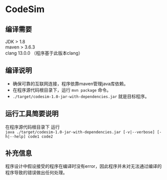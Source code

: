 # CodeSim

## 编译需要
JDK > 1.8  
maven > 3.6.3  
clang 13.0.0 （程序基于此版本clang）  

## 编译说明  

- 确保可靠的互联网连接，程序依靠maven管理java库依赖。  
- 在程序源代码根目录下，运行 `mvn package` 命令。  
- `./target/codesim-1.0-jar-with-dependencies.jar` 就是目标程序。  

## 运行工具简要说明  

在程序源代码根目录下 运行  
`java ./target/codesim-1.0-jar-with-dependencies.jar [-v|--verbose] [-h|--help] code1 code2`  

## 补充信息
程序设计中假设接受的程序在编译时没有error，因此程序并未对无法通过编译的程序导致的错误做出任何处理。